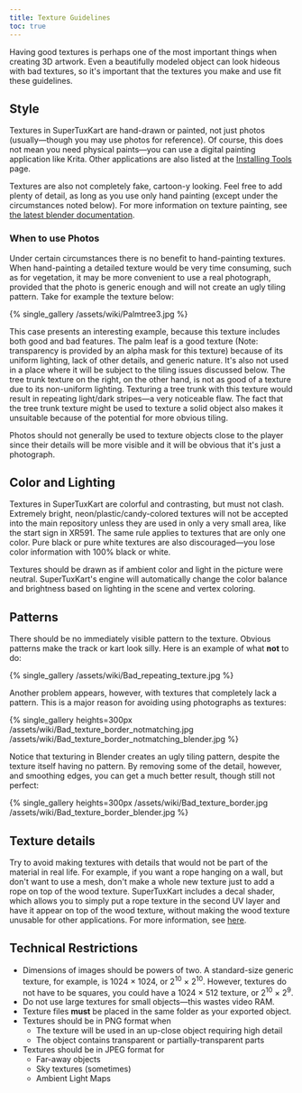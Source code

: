 ```yaml
---
title: Texture Guidelines
toc: true
---
```

Having good textures is perhaps one of the most important things when creating 3D artwork. Even a beautifully modeled object can look hideous with bad textures, so it's important that the textures you make and use fit these guidelines.

## Style

Textures in SuperTuxKart are hand-drawn or painted, not just photos (usually—though you may use photos for reference). Of course, this does not mean you need physical paints—you can use a digital painting application like Krita. Other applications are also listed at the [Installing Tools](Installing_Tools) page.

Textures are also not completely fake, cartoon-y looking. Feel free to add plenty of detail, as long as you use only hand painting (except under the circumstances noted below). For more information on texture painting, see [the latest blender documentation](https://docs.blender.org/manual/en/latest/sculpt_paint/texture_paint/index.html).

### When to use Photos

Under certain circumstances there is no benefit to hand-painting textures. When hand-painting a detailed texture would be very time consuming, such as for vegetation, it may be more convenient to use a real photograph, provided that the photo is generic enough and will not create an ugly tiling pattern. Take for example the texture below:

{% single_gallery /assets/wiki/Palmtree3.jpg %}

This case presents an interesting example, because this texture includes both good and bad features. The palm leaf is a good texture (Note: transparency is provided by an alpha mask for this texture) because of its uniform lighting, lack of other details, and generic nature. It's also not used in a place where it will be subject to the tiling issues discussed below. The tree trunk texture on the right, on the other hand, is not as good of a texture due to its non-uniform lighting. Texturing a tree trunk with this texture would result in repeating light/dark stripes—a very noticeable flaw. The fact that the tree trunk texture might be used to texture a solid object also makes it unsuitable because of the potential for more obvious tiling.

Photos should not generally be used to texture objects close to the player since their details will be more visible and it will be obvious that it's just a photograph.

## Color and Lighting

Textures in SuperTuxKart are colorful and contrasting, but must not clash. Extremely bright, neon/plastic/candy-colored textures will not be accepted into the main repository unless they are used in only a very small area, like the start sign in XR591. The same rule applies to textures that are only one color. Pure black or pure white textures are also discouraged—you lose color information with 100% black or white.

Textures should be drawn as if ambient color and light in the picture were neutral. SuperTuxKart's engine will automatically change the color balance and brightness based on lighting in the scene and vertex coloring.

## Patterns

There should be no immediately visible pattern to the texture. Obvious patterns make the track or kart look silly. Here is an example of what **not** to do:

{% single_gallery /assets/wiki/Bad_repeating_texture.jpg %}

Another problem appears, however, with textures that completely lack a pattern. This is a major reason for avoiding using photographs as textures:

{% single_gallery heights=300px
/assets/wiki/Bad_texture_border_notmatching.jpg
/assets/wiki/Bad_texture_border_notmatching_blender.jpg
%}

Notice that texturing in Blender creates an ugly tiling pattern, despite the texture itself having no pattern. By removing some of the detail, however, and smoothing edges, you can get a much better result, though still not perfect:

{% single_gallery heights=300px
/assets/wiki/Bad_texture_border.jpg
/assets/wiki/Bad_texture_border_blender.jpg
%}

## Texture details

Try to avoid making textures with details that would not be part of the material in real life. For example, if you want a rope hanging on a wall, but don't want to use a mesh, don't make a whole new texture just to add a rope on top of the wood texture. SuperTuxKart includes a decal shader, which allows you to simply put a rope texture in the second UV layer and have it appear on top of the wood texture, without making the wood texture unusable for other applications. For more information, see [here](Texturing#Decals).

## Technical Restrictions
* Dimensions of images should be powers of two. A standard-size generic texture, for example, is 1024 × 1024, or 2<sup>10</sup> × 2<sup>10</sup>. However, textures do not have to be squares, you could have a 1024 × 512 texture, or 2<sup>10</sup> × 2<sup>9</sup>.
* Do not use large textures for small objects—this wastes video RAM.
* Texture files **must** be placed in the same folder as your exported object.
* Textures should be in PNG format when
    * The texture will be used in an up-close object requiring high detail
    * The object contains transparent or partially-transparent parts
* Textures should be in JPEG format for
    * Far-away objects
    * Sky textures (sometimes)
    * Ambient Light Maps

